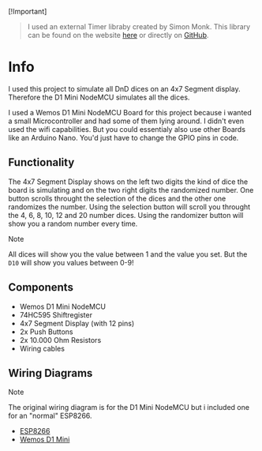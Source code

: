 [!Important]
> I used an external Timer libraby created by Simon Monk.
> This library can be found on the website [here](http://srmonk.blogspot.com/2012/01/arduino-timer-library.html) or directly on [GitHub](https://github.com/JChristensen/Timer).

# Info
I used this project to simulate all DnD dices on an 4x7 Segment display.
Therefore the D1 Mini NodeMCU simulates all the dices.

I used a Wemos D1 Mini NodeMCU Board for this project because i wanted a small Microcontroller and had some of them lying around. I didn't even used the wifi capabilities. But you could essentialy also use other Boards like an Arduino Nano. You'd just have to change the GPIO pins in code.

## Functionality
The 4x7 Segment Display shows on the left two digits the kind of dice the board is simulating and on the two right digits the randomized number.
One button scrolls throught the selection of the dices and the other one randomizes the number.
Using the selection button will scroll you throught the 4, 6, 8, 10, 12 and 20 number dices.
Using the randomizer button will show you a random number every time.

> [!Note]
> All dices will show you the value between 1 and the value you set. But the `D10` will show you values between 0-9!

## Components
- Wemos D1 Mini NodeMCU
- 74HC595 Shiftregister
- 4x7 Segment Display (with 12 pins)
- 2x Push Buttons
- 2x 10.000 Ohm Resistors
- Wiring cables

## Wiring Diagrams
> [!Note]
> The original wiring diagram is for the D1 Mini NodeMCU but i included one for an "normal" ESP8266.

- [ESP8266](/png/ESP8266-WiringDiagram.png)
- [Wemos D1 Mini](/png/WemosD1Mini-WiringDiagram.png)
